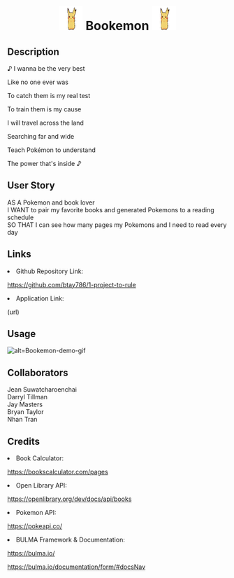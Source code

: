 # <h1 align="center"><img src="https://raw.githubusercontent.com/btay786/1-project-to-rule/dev/pikachu-pokemon.gif" height="55px" width="55px"> Bookemon <img src="https://raw.githubusercontent.com/btay786/1-project-to-rule/dev/pikachu-pokemon.gif" height="55px" width="55px"></h1>

## Description

♪ I wanna be the very best

Like no one ever was

To catch them is my real test

To train them is my cause

I will travel across the land

Searching far and wide

Teach Pokémon to understand

The power that's inside ♪

## User Story 

AS A Pokemon and book lover <br>
I WANT to pair my favorite books and generated Pokemons to a reading schedule <br>
SO THAT I can see how many pages my Pokemons and I need to read every day <br>


## Links

<li> Github Repository Link: </li>

https://github.com/btay786/1-project-to-rule

<li> Application Link: </li> 

(url)

## Usage

![alt=Bookemon-demo-gif](Bookemon-demo.gif)


## Collaborators

Jean Suwatcharoenchai <br>
Darryl Tillman <br>
Jay Masters <br>
Bryan Taylor <br>
Nhan Tran <br>

## Credits

<li> Book Calculator: </li>

https://bookscalculator.com/pages

<li> Open Library API: </li>

https://openlibrary.org/dev/docs/api/books

<li> Pokemon API: </li> 

https://pokeapi.co/

<li> BULMA Framework & Documentation: </li>

https://bulma.io/

https://bulma.io/documentation/form/#docsNav



